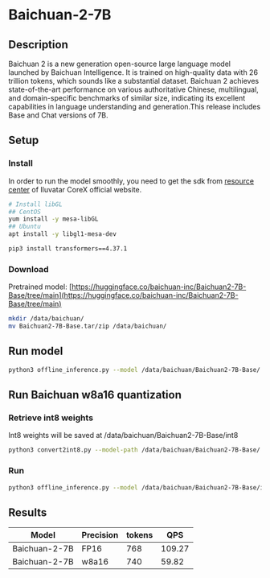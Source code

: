 # Baichuan-2-7B

## Description

Baichuan 2 is a new generation open-source large language model launched by Baichuan Intelligence. It is trained on high-quality data with 26 trillion tokens, which sounds like a substantial dataset. Baichuan 2 achieves state-of-the-art performance on various authoritative Chinese, multilingual, and domain-specific benchmarks of similar size, indicating its excellent capabilities in language understanding and generation.This release includes Base and Chat versions of 7B.

## Setup

### Install

In order to run the model smoothly, you need to get the sdk from [resource center](https://support.iluvatar.com/#/ProductLine?id=2) of Iluvatar CoreX official website.

```bash
# Install libGL
## CentOS
yum install -y mesa-libGL
## Ubuntu
apt install -y libgl1-mesa-dev

pip3 install transformers==4.37.1
```

### Download

Pretrained model: [https://huggingface.co/baichuan-inc/Baichuan2-7B-Base/tree/main](https://huggingface.co/baichuan-inc/Baichuan2-7B-Base/tree/main)

```bash
mkdir /data/baichuan/
mv Baichuan2-7B-Base.tar/zip /data/baichuan/
```

## Run model

```bash
python3 offline_inference.py --model /data/baichuan/Baichuan2-7B-Base/ --max-tokens 256 --trust-remote-code --chat_template template_baichuan.jinja --temperature 0.0
```

## Run Baichuan w8a16 quantization

### Retrieve int8 weights

Int8 weights will be saved at /data/baichuan/Baichuan2-7B-Base/int8

```bash
python3 convert2int8.py --model-path /data/baichuan/Baichuan2-7B-Base/
```

### Run

```bash
python3 offline_inference.py --model /data/baichuan/Baichuan2-7B-Base/int8/ --chat_template template_baichuan.jinja --quantization w8a16 --max-num-seqs 1 --max-model-len 256 --trust-remote-code --temperature 0.0 --max-tokens 256
```

## Results

| Model         | Precision | tokens | QPS    |
| ------------- | --------- | ------ | ------ |
| Baichuan-2-7B | FP16      | 768    | 109.27 |
| Baichuan-2-7B | w8a16     | 740    | 59.82  |
